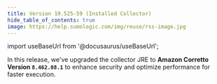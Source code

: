 ```yaml
---
title: Version 19.525-59 (Installed Collector)
hide_table_of_contents: true
image: https://help.sumologic.com/img/reuse/rss-image.jpg
---
```


import useBaseUrl from '@docusaurus/useBaseUrl';

In this release, we've upgraded the collector JRE to **Amazon Corretto Version `8.462.08.1`** to enhance security and optimize performance for faster execution.
